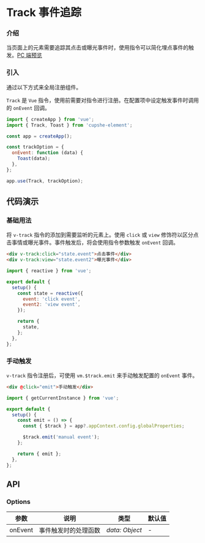 # Track 事件追踪

### 介绍

当页面上的元素需要追踪其点击或曝光事件时，使用指令可以简化埋点事件的触发。[PC 端预览](/mobile.html#/track)

### 引入

通过以下方式来全局注册组件。

`Track` 是 `Vue` 指令，使用前需要对指令进行注册。在配置项中设定触发事件时调用的 `onEvent` 回调。

```js
import { createApp } from 'vue';
import { Track, Toast } from 'cupshe-element';

const app = createApp();

const trackOption = {
  onEvent: function (data) {
    Toast(data);
  },
};

app.use(Track, trackOption);
```

## 代码演示

### 基础用法

将 `v-track` 指令的添加到需要监听的元素上。使用 `click` 或 `view` 修饰符以区分点击事情或曝光事件。事件触发后，将会使用指令参数触发 `onEvent` 回调。

```html
<div v-track:click="state.event">点击事件</div>
<div v-track:view="state.event2">曝光事件</div>
```

```js
import { reactive } from 'vue';

export default {
  setup() {
    const state = reactive({
      event: 'click event',
      event2: 'view event',
    });

    return {
      state,
    };
  },
};
```

### 手动触发

`v-track` 指令注册后，可使用 `vm.$track.emit` 来手动触发配置的 `onEvent` 事件。

```html
<div @click="emit">手动触发</div>
```

```js
import { getCurrentInstance } from 'vue';

export default {
  setup() {
    const emit = () => {
      const { $track } = app?.appContext.config.globalProperties;

      $track.emit('manual event');
    };

    return { emit };
  },
};
```

## API

### Options

| 参数    | 说明                 | 类型           | 默认值 |
| ------- | -------------------- | -------------- | ------ |
| onEvent | 事件触发时的处理函数 | _data: Object_ | -      |
